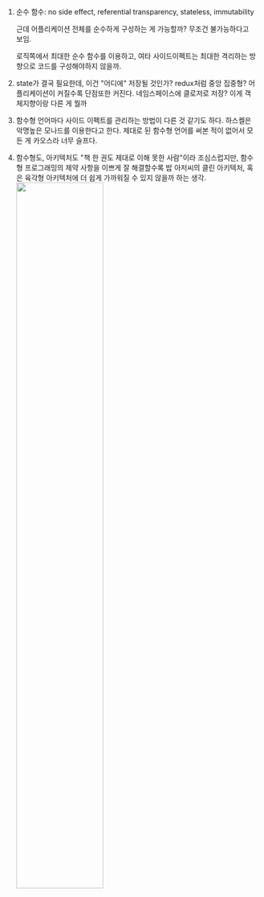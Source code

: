 1. 순수 함수: no side effect, referential transparency, stateless, immutability

   근데 어플리케이션 전체를 순수하게 구성하는 게 가능할까? 무조건 불가능하다고 보임.

   로직쪽에서 최대한 순수 함수를 이용하고, 여타 사이드이펙트는 최대한 격리하는 방향으로 코드를 구성해야하지 않을까.

1. state가 결국 필요한데, 이건 "어디에" 저장될 것인가? redux처럼 중앙 집중형? 어플리케이션이 커질수록 단점또한 커진다. 네임스페이스에 클로저로 저장? 이게 객체지향이랑 다른 게 뭘까

1. 함수형 언어마다 사이드 이펙트를 관리하는 방법이 다른 것 같기도 하다. 하스켈은 악명높은 모나드를 이용한다고 한다. 제대로 된 함수형 언어를 써본 적이 없어서 모든 게 카오스라 너무 슬프다.

1. 함수형도, 아키텍처도 "책 한 권도 제대로 이해 못한 사람"이라 조심스럽지만, 함수형 프로그래밍의 제약 사항을 이쁘게 잘 해결할수록 밥 아저씨의 클린 아키텍처, 혹은 육각형 아키텍처에 더 쉽게 가까워질 수 있지 않을까 하는 생각.
   <img src = "https://user-images.githubusercontent.com/29361570/156034737-00c74c52-2ddd-4fd8-a294-cf796f7b8a03.png" width="60%">
